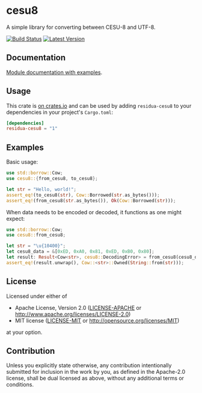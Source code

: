 # cesu8

A simple library for converting between CESU-8 and UTF-8.

[![Build Status]][actions]
[![Latest Version]][crates.io]

[Build Status]: https://img.shields.io/github/workflow/status/residua/cesu8/ci?logo=github
[actions]: https://github.com/residua/cesu8/actions/workflows/ci.yml
[Latest Version]: https://img.shields.io/crates/v/residua-cesu8?logo=rust
[crates.io]: https://crates.io/crates/residua-cesu8

## Documentation

[Module documentation with examples](https://docs.rs/residua-cesu8).

## Usage

This crate is [on crates.io][crates] and can be used by adding `residua-cesu8`
to your dependencies in your project's `Cargo.toml`:

```toml
[dependencies]
residua-cesu8 = "1"
```

[crates]: https://crates.io/crates/residua-cesu8

## Examples

Basic usage:

```rust
use std::borrow::Cow;
use cesu8::{from_cesu8, to_cesu8};

let str = "Hello, world!";
assert_eq!(to_cesu8(str), Cow::Borrowed(str.as_bytes()));
assert_eq!(from_cesu8(str.as_bytes()), Ok(Cow::Borrowed(str)));
```

When data needs to be encoded or decoded, it functions as one might expect:

```rust
use std::borrow::Cow;
use cesu8::from_cesu8;

let str = "\u{10400}";
let cesu8_data = &[0xED, 0xA0, 0x81, 0xED, 0xB0, 0x80];
let result: Result<Cow<str>, cesu8::DecodingError> = from_cesu8(cesu8_data);
assert_eq!(result.unwrap(), Cow::<str>::Owned(String::from(str)));
```

## License

Licensed under either of

-   Apache License, Version 2.0
    ([LICENSE-APACHE](LICENSE-APACHE) or http://www.apache.org/licenses/LICENSE-2.0)
-   MIT license
    ([LICENSE-MIT](LICENSE-MIT) or http://opensource.org/licenses/MIT)

at your option.

## Contribution

Unless you explicitly state otherwise, any contribution intentionally submitted
for inclusion in the work by you, as defined in the Apache-2.0 license, shall be
dual licensed as above, without any additional terms or conditions.
